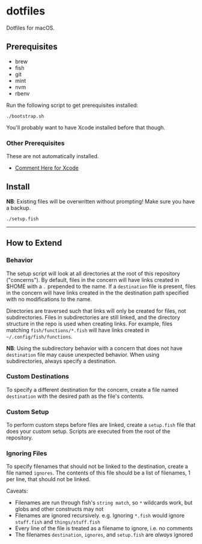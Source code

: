 # dotfiles

Dotfiles for macOS.

## Prerequisites

- brew
- fish
- git
- mint
- nvm
- rbenv

Run the following script to get prerequisites installed:

```
./bootstrap.sh
```

You'll probably want to have Xcode installed before that though.

### Other Prerequisites

These are not automatically installed.

- [Comment Here for Xcode](https://apps.apple.com/us/app/comment-here/id1406737173?mt=12)

## Install

**NB**: Existing files will be overwritten without prompting! Make sure you have a backup.

```
./setup.fish
```

----

## How to Extend

### Behavior

The setup script will look at all directories at the root of this repository ("concerns").
By default, files in the concern will have links created in $HOME with a `.` prepended to the name.
If a `destination` file is present, files in the concern will have links created in the the destination path specified with no modifications to the name.

Directories are traversed such that links will only be created for files, not subdirectories.
Files in subdirectories are still linked, and the directory structure in the repo is used when creating links.
For example, files matching `fish/functions/*.fish` will have links created in `~/.config/fish/functions`.

**NB**: Using the subdirectory behavior with a concern that does not have `destination` file may cause unexpected behavior. When using subdirectories, always specify a destination.

### Custom Destinations

To specify a different destination for the concern, create a file named `destination` with the desired path as the file's contents.

### Custom Setup

To perform custom steps before files are linked, create a `setup.fish` file that does your custom setup.
Scripts are executed from the root of the repository.

### Ignoring Files

To specify filenames that should not be linked to the destination, create a file named `ignores`.
The contents of this file should be a list of filenames, 1 per line, that should not be linked.

Caveats:

- Filenames are run through fish's `string match`, so `*` wildcards work, but globs and other constructs may not
- Filenames are ignored recursively. e.g. Ignoring `*.fish` would ignore `stuff.fish` and `things/stuff.fish`
- Every line of the file is treated as a filename to ignore, i.e. no comments
- The filenames `destination`, `ignores`, and `setup.fish` are _always_ ignored
